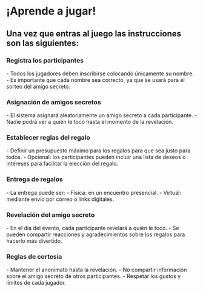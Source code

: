 <h1>¡Aprende a jugar!</h1>

<h2>Una vez que entras al juego las instrucciones son las siguientes:</h2>

<h3>Registra los participantes</h3>
- Todos los jugadores deben inscribirse colocando únicamente su nombre.
- Es importante que cada nombre sea correcto, ya que se usará para el sorteo del amigo secreto.

<h3>Asignación de amigos secretos</h3>
- El sistema asignará aleatoriamente un amigo secreto a cada participante.
- Nadie podrá ver a quién le tocó hasta el momento de la revelación.

<h3>Establecer reglas del regalo</h3>
- Definir un presupuesto máximo para los regalos para que sea justo para todos.
- Opcional: los participantes pueden incluir una lista de deseos o intereses para facilitar la elección del regalo.

<h3>Entrega de regalos</h3>
- La entrega puede ser:
  - Física: en un encuentro presencial.
  - Virtual: mediante envío por correo o links digitales.

<h3>Revelación del amigo secreto</h3>
- En el día del evento, cada participante revelará a quién le tocó.
- Se pueden compartir reacciones y agradecimientos sobre los regalos para hacerlo más divertido.

<h3>Reglas de cortesía</h3>
- Mantener el anonimato hasta la revelación.
- No compartir información sobre el amigo secreto de otros participantes.
- Respetar los gustos y límites de cada jugador.
